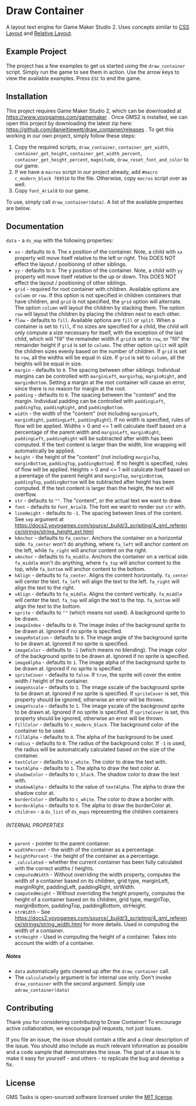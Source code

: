 # Draw Container

A layout text engine for Game Maker Studio 2.  Uses concepts similar to [CSS Layout](https://developer.mozilla.org/en-US/docs/Learn/CSS/CSS_layout/Introduction) and [Relative Layout](https://developer.android.com/guide/topics/ui/layout/relative).

## Example Project

The project has a few examples to get us started using the `draw_container` script.  Simply run the game to see them in action.  Use the arrow keys to view the available examples.  Press `ESC` to end the game.

## Installation

This project requires Game Maker Studio 2, which can be downloaded at https://www.yoyogames.com/gamemaker .  Once GMS2 is installed, we can open this project by downloading the latest zip here: https://github.com/danieltjewett/draw_container/releases .  To get this working in our own project, simply follow these steps:

1. Copy the required scripts, `draw_container`, `container_get_width`, `container_get_height`, `container_get_width_percent`, `container_get_height_percent`, `magnitude`, `draw_reset_font_and_color` to our game.
2. If we have a `macros` script in our project already, add `#macro c_modern_black 789516` to the file.  Otherwise, copy `macros` script over as well.
3. Copy `font_Arial8` to our game.

To use, simply call `draw_container(data)`.  A list of the available properties are below.

## Documentation

`data` - a `ds_map` with the following properties:

* `xx` - defaults to `0`.  The x position of the container.  Note, a child with `xx` property will move itself relative to the left or right.  This DOES NOT effect the layout / positioning of other siblings.
* `yy` - defaults to `0`.  The y position of the container.  Note, a child with `yy` property will move itself relative to the up or down.  This DOES NOT effect the layout / positioning of other siblings.
* `grid` - required for root container with children.  Available options are `column` or `row`.  If this option is not specified in children containers that have children, and `grid` is not specified, the `grid` option will alternate.  The option `column` will layout the children by stacking them.  The option `row` will layout the children by placing the children next to each other.
* `flow` - defaults to `fill`.  Available options are `fill` or `split`.  When a container is set to `fill`, if no sizes are specified for a child, the child will only compute a size necessary for itself, with the exception of the last child, which will "fill" the remainder width if `grid` is set to `row`, or "fill" the remainder height if `grid` is set to `column`.  The other option `split` will split the children sizes evenly based on the number of children.  If `grid` is set to `row`, all the widths will be equal in size.  If `grid` is set to `column`, all the heights will be equal in size.
* `margin` - defaults to `0`.  The spacing between other siblings.  Individual margins can be controlled with `marginLeft`, `marginTop`, `marginRight`, and `marginBottom`.  Setting a margin at the root container will cause an error, since there is no reason for margin at the root.
* `padding` - defaults to `0`.  The spacing between the "content" and the margin.  Individual padding can be controlled with `paddingLeft`, `paddingTop`, `paddingRight`, and `paddingBottom`.
* `width` - the width of the "content" (not including `marginLeft`, `marginRight`, `paddingLeft`, `paddingRight`).  If no width is specified, rules of flow will be applied.  Widths > 0 and <= 1 will calculate itself based on a percentage of the parent width and `marginLeft`, `marginRight`, `paddingLeft`, `paddingRight` will be subtracted after width has been computed.  If the text content is larger than the width, line wrapping will automatically be applied.
* `height` - the height of the "content" (not including `marginTop`, `marginBottom`, `paddingTop`, `paddingBottom`).  If no height is specified, rules of flow will be applied.  Heights > 0 and <= 1 will calulcate itself based on a perentage of the parent height and `marginTop`, `marginBottom`, `paddingTop`, `paddingBottom` will be subtracted after height has been computed.  If the text content is larger than the height, the text will overflow.
* `str` - defaults to `""`.  The "content", or the actual text we want to draw.
* `font` - defaults to `font_Arial8`.  The font we want to render our `str` with.
* `lineHeight` - defaults to `-1`.  The spacing between lines of the content.  See `sep` argument at https://docs2.yoyogames.com/source/_build/3_scripting/4_gml_reference/strings/string_height_ext.html
* `hAnchor` - defaults to `fa_center`.  Anchors the container on a horizontal side.  `fa_center` won't do anything, where `fa_left` will anchor content on the left, while `fa_right` will anchor content on the right.
* `vAnchor` - defaults to `fa_middle`.  Anchors the container on a vertical side.  `fa_middle` won't do anything, where `fa_top` will anchor content to the top, while `fa_bottom` will anchor content to the bottom.
* `hAlign` - defaults to `fa_center`.  Aligns the content horizontally.  `fa_center` will center the text.  `fa_left` will align the text to the left.  `fa_right` will align the text to the right.
* `vAlign` - defaults to `fa_middle`.  Aligns the content vertically.  `fa_middle` will center the text.  `fa_top` will align the text to the top.  `fa_bottom` will align the text to the bottom.
* `sprite` - defaults to `""` (which means not used).  A background sprite to be drawn.
* `imageIndex` - defaults to `0`.  The image index of the background sprite to be drawn at.  Ignored if no sprite is specified.
* `imageRotation` - defaults to `0`.  The image angle of the background sprite to be drawn at.  Ignored if no sprite is specified.
* `imageColor` - defaults to `-1` (which means no blending).  The image color of the background sprite to be drawn at.  Ignored if no sprite is specified.
* `imageAlpha` - defaults to `1`.  The image alpha of the background sprite to be drawn at.  Ignored if no sprite is specified.
* `spriteCover` - defaults to `false`.  If `true`, the sprite will cover the entire width / height of the container.
* `imageXscale` - defaults to `1`.  The image xscale of the background sprite to be drawn at.  Ignored if no sprite is specified.  If `spriteCover` is set, this property should be ignored, otherwise an error will be thrown.
* `imageYscale` - defaults to `1`.  The image yscale of the background sprite to be drawn at.  Ignored if no sprite is specified.  If `spriteCover` is set, this property should be ignored, otherwise an error will be thrown.
* `fillColor` - defaults to `c_modern_black`.  The background color of the container to be used.
* `fillAlpha` - defaults to `0`.  The alpha of the background to be used.
* `radius` - defaults to `0`.  The radius of the background color.  If `-1` is used, the radius will be automatically calculated based on the size of the container.
* `textColor` - defaults to `c_white`.  The color to draw the text with.
* `textAlpha` - defaults to `1`.  The alpha to draw the text color at.
* `shadowColor` - defaults to `c_black`.  The shadow color to draw the text with.
* `shadowAlpha` - defaults to the value of `textAlpha`.  The alpha to draw the shadow color at.
* `borderColor` - defaults to `c_white`.  The color to draw a border with.
* `borderAlpha` - defaults to `0`.  The alpha to draw the borderColor at.
* `children` - a `ds_list` of `ds_maps` representing the children containers
  
###### INTERNAL PROPERTIES
  
* `parent` - pointer to the parent container.
* `widthPercent` - the width of the container as a percentage.
* `heightPercent` - the height of the container as a percentage.
* `_calculated` - whether the current container has been fully calculated with the correct widths / heights.
* `computedWidth` - Without overriding the width property, computes the width of a container based on its children, grid type, marginLeft, marginRight, paddingLeft, paddingRight, strWidth.
* `computedHeight` - Without overriding the height property, computes the height of a container based on its children, grid type, marginTop, marginBottom, paddingTop, paddingBottom, strHeight.
* `strWidth` - See https://docs2.yoyogames.com/source/_build/3_scripting/4_gml_reference/strings/string_width.html for more details.  Used in computing the width of a container.
* `strHeight` - Used in computing the height of a container.  Takes into account the width of a container.

##### Notes

* `data` automatically gets cleaned up after the `draw_container` call.
* The `calculateOnly` argument is for internal use only.  Don't invoke `draw_container` with the second argument.  Simply use `adraw_container(data)`

## Contributing

Thank you for considering contributing to Draw Container! To encourage active collaboration, we encourage pull requests, not just issues.

If you file an issue, the issue should contain a title and a clear description of the issue. You should also include as much relevant information as possible and a code sample that demonstrates the issue. The goal of a issue is to make it easy for yourself - and others - to replicate the bug and develop a fix.

## License

GMS Tasks is open-sourced software licensed under the [MIT license](http://opensource.org/licenses/MIT).